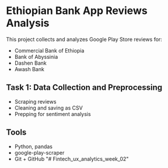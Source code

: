 # Ethiopian Bank App Reviews Analysis

This project collects and analyzes Google Play Store reviews for:
- Commercial Bank of Ethiopia
- Bank of Abyssinia
- Dashen Bank
- Awash Bank

## Task 1: Data Collection and Preprocessing
- Scraping reviews
- Cleaning and saving as CSV
- Prepping for sentiment analysis

## Tools
- Python, pandas
- google-play-scraper
- Git + GitHub
"# Fintech_ux_analytics_week_02" 
